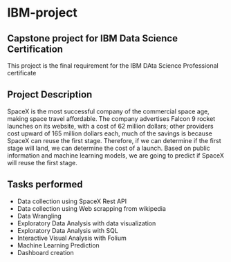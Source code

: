 # IBM-project
## Capstone project for IBM Data Science Certification
 This project is the final requirement for the IBM DAta Science Professional certificate


## Project Description
SpaceX is the most successful company of the commercial space age, making space travel affordable. The company advertises Falcon 9 rocket launches on its website, with a cost of 62 million dollars; other providers cost upward of 165 million dollars each, much of the savings is because SpaceX can reuse the first stage. Therefore, if we can determine if the first stage will land, we can determine the cost of a launch. Based on public information and machine learning models, we are going to predict if SpaceX will reuse the first stage.


## Tasks performed
* Data collection using SpaceX Rest API
* Data collection using Web scrapping from wikipedia
* Data Wrangling
* Exploratory Data Analysis with data visualization
* Exploratory Data Analysis with SQL
* Interactive Visual Analysis with Folium
* Machine Learning Prediction
* Dashboard creation  
